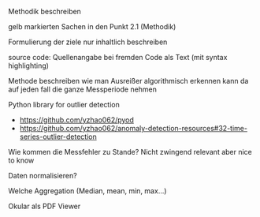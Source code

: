 Methodik beschreiben 

gelb markierten Sachen in den Punkt 2.1 (Methodik)

Formulierung der ziele nur inhaltlich beschreiben


source code:
Quellenangabe bei fremden Code
als Text (mit syntax highlighting)

Methode beschreiben wie man Ausreißer algorithmisch erkennen kann da auf jeden fall die ganze Messperiode nehmen

Python library for outlier detection
- https://github.com/yzhao062/pyod
- https://github.com/yzhao062/anomaly-detection-resources#32-time-series-outlier-detection


Wie kommen die Messfehler zu Stande? Nicht zwingend relevant aber nice to know


Daten normalisieren?

Welche Aggregation (Median, mean, min, max...) 

Okular als PDF Viewer
